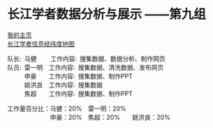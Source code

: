 # 长江学者数据分析与展示  ——第九组
[我的主页](https://ming66.github.io/Data-analysis-of-changjiang-scholars/myhome.html "https://ming66.github.io/Data-analysis-of-changjiang-scholars/myhome.html") <br>
[长江学者信息经纬度地图](https://ming66.github.io/Data-analysis-of-changjiang-scholars/map.html "https://ming66.github.io/Data-analysis-of-changjiang-scholars/map.html") <br>

队长: 马健   工作内容: 搜集数据、数据分析、制作网页 <br> 
队员: 雷一明 工作内容: 搜集数据、清洗数据、发布网页 <br> 
    申豪  工作内容: 搜集数据、制作PPT <br>
    姚洪良 工作内容: 搜集数据 <br>
    焦超  工作内容: 搜集数据、制作PPT <br>

工作量百分比：马健：20% 雷一明：20% <br>
       申豪：20% 焦超：20%  姚洪良：20%
